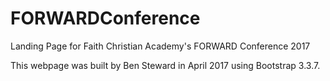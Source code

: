 # FORWARDConference
Landing Page for Faith Christian Academy's FORWARD Conference 2017

This webpage was built by Ben Steward in April 2017 using Bootstrap 3.3.7.
